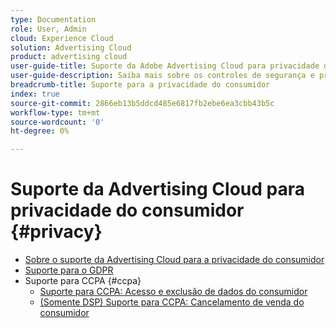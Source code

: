 ```yaml
---
type: Documentation
role: User, Admin
cloud: Experience Cloud
solution: Advertising Cloud
product: advertising cloud
user-guide-title: Suporte da Adobe Advertising Cloud para privacidade do consumidor
user-guide-description: Saiba mais sobre os controles de segurança e privacidade fornecidos pela Advertising Cloud para ajudar os clientes anunciantes a cumprir com as leis de privacidade do consumidor.
breadcrumb-title: Suporte para a privacidade do consumidor
index: true
source-git-commit: 2866eb13b5ddcd485e6817fb2ebe6ea3cbb43b5c
workflow-type: tm+mt
source-wordcount: '0'
ht-degree: 0%

---
```



# Suporte da Advertising Cloud para privacidade do consumidor {#privacy}

+ [Sobre o suporte da Advertising Cloud para a privacidade do consumidor](/help/privacy/home.md)
+ [Suporte para o GDPR](/help/privacy/ad-cloud-gdpr.md)
+ Suporte para CCPA {#ccpa}
   + [Suporte para CCPA: Acesso e exclusão de dados do consumidor](/help/privacy/ad-cloud-ccpa-access-delete.md)
   + [(Somente DSP) Suporte para CCPA: Cancelamento de venda do consumidor](/help/privacy/ad-cloud-ccpa-opt-out-of-sale.md)
